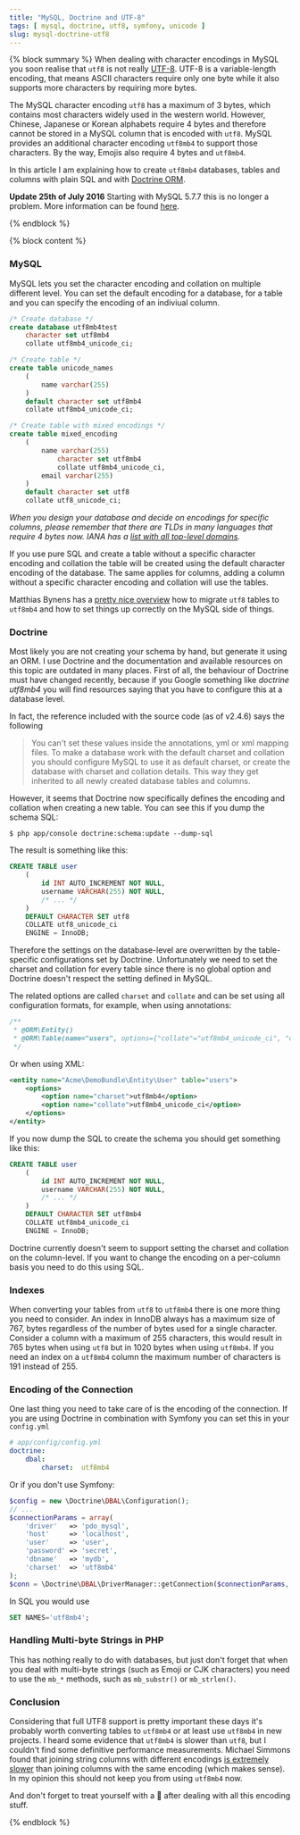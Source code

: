 ```yaml
---
title: "MySQL, Doctrine and UTF-8"
tags: [ mysql, doctrine, utf8, symfony, unicode ]
slug: mysql-doctrine-utf8
---
```


{% block summary %}
When dealing with character encodings in MySQL you soon realise that `utf8` is not really [UTF-8](http://en.wikipedia.org/wiki/UTF-8). UTF-8 is a variable-length encoding, that means ASCII characters require only one byte while it also supports more characters by requiring more bytes.

The MySQL character encoding `utf8` has a maximum of 3 bytes, which contains most characters widely used in the western world. However, Chinese, Japanese or Korean alphabets require 4 bytes and therefore cannot be stored in a MySQL column that is encoded with `utf8`. MySQL provides an additional character encoding `utf8mb4` to support those characters. By the way, Emojis also require 4 bytes and `utf8mb4`.

In this article I am explaining how to create `utf8mb4` databases, tables and columns with plain SQL and with [Doctrine ORM](http://www.doctrine-project.org).

**Update 25th of July 2016** Starting with MySQL 5.7.7 this is no longer a problem. More information can be found [here](https://github.com/doctrine/dbal/pull/851#issuecomment-104269536).

{% endblock %}

{% block content %}
### MySQL

MySQL lets you set the character encoding and collation on multiple different level. You can set the default encoding for a database, for a table and you can specify the encoding of an indiviual column.

```sql
/* Create database */
create database utf8mb4test
    character set utf8mb4
    collate utf8mb4_unicode_ci;

/* Create table */
create table unicode_names
    (
        name varchar(255)
    )
    default character set utf8mb4
    collate utf8mb4_unicode_ci;

/* Create table with mixed encodings */
create table mixed_encoding
    (
        name varchar(255)
            character set utf8mb4
            collate utf8mb4_unicode_ci,
        email varchar(255)
    )
    default character set utf8
    collate utf8_unicode_ci;
```

*When you design your database and decide on encodings for specific columns, please remember that there are TLDs in many languages that require 4 bytes now. IANA has a [list with all top-level domains](http://www.iana.org/domains/root/db).*

If you use pure SQL and create a table without a specific character encoding and collation the table will be created using the default character encoding of the database. The same applies for columns, adding a column without a specific character encoding and collation will use the tables.

Matthias Bynens has a [pretty nice overview](https://mathiasbynens.be/notes/mysql-utf8mb4) how to migrate `utf8` tables to `utf8mb4` and how to set things up correctly on the MySQL side of things.

### Doctrine

Most likely you are not creating your schema by hand, but generate it using an ORM. I use Doctrine and the documentation and available resources on this topic are outdated in many places. First of all, the behaviour of Doctrine must have changed recently, because if you Google something like *doctrine utf8mb4* you will find resources saying that you have to configure this at a database level.

In fact, the reference included with the source code (as of v2.4.6) says the following

> You can't set these values inside the annotations, yml or xml mapping files. To make a database work with the default charset and collation you should configure MySQL to use it as default charset, or create the database with charset and collation details. This way they get inherited to all newly created database tables and columns.

However, it seems that Doctrine now specifically defines the encoding and collation when creating a new table. You can see this if you dump the schema SQL:

```shell
$ php app/console doctrine:schema:update --dump-sql
```

The result is something like this:

```sql
CREATE TABLE user
    (
        id INT AUTO_INCREMENT NOT NULL,
        username VARCHAR(255) NOT NULL,
        /* ... */
    )
    DEFAULT CHARACTER SET utf8
    COLLATE utf8_unicode_ci
    ENGINE = InnoDB;
```

Therefore the settings on the database-level are overwritten by the table-specific configurations set by Doctrine. Unfortunately we need to set the charset and collation for every table since there is no global option and Doctrine doesn't respect the setting defined in MySQL.

The related options are called `charset` and `collate` and can be set using all configuration formats, for example, when using annotations:

```php
/**
 * @ORM\Entity()
 * @ORM\Table(name="users", options={"collate"="utf8mb4_unicode_ci", "charset"="utf8mb4"})
 */
```

Or when using XML:

```xml
<entity name="Acme\DemoBundle\Entity\User" table="users">
    <options>
        <option name="charset">utf8mb4</option>
        <option name="collate">utf8mb4_unicode_ci</option>
    </options>
</entity>
```

If you now dump the SQL to create the schema you should get something like this:

```sql
CREATE TABLE user
    (
        id INT AUTO_INCREMENT NOT NULL,
        username VARCHAR(255) NOT NULL,
        /* ... */
    )
    DEFAULT CHARACTER SET utf8mb4
    COLLATE utf8mb4_unicode_ci
    ENGINE = InnoDB;
```

Doctrine currently doesn't seem to support setting the charset and collation on the column-level. If you want to change the encoding on a per-column basis you need to do this using SQL.

### Indexes

When converting your tables from `utf8` to `utf8mb4` there is one more thing you need to consider. An index in InnoDB always has a maximum size of 767, bytes regardless of the number of bytes used for a single character. Consider a column with a maximum of 255 characters, this would result in 765 bytes when using `utf8` but in 1020 bytes when using `utf8mb4`. If you need an index on a `utf8mb4` column the maximum number of characters is 191 instead of 255.

### Encoding of the Connection

One last thing you need to take care of is the encoding of the connection. If you are using Doctrine in combination with Symfony you can set this in your `config.yml`

```yaml
# app/config/config.yml
doctrine:
    dbal:
        charset:  utf8mb4
```

Or if you don't use Symfony:

```php
$config = new \Doctrine\DBAL\Configuration();
// ...
$connectionParams = array(
    'driver'   => 'pdo_mysql',
    'host'     => 'localhost',
    'user'     => 'user',
    'password' => 'secret',
    'dbname'   => 'mydb',
    'charset'  => 'utf8mb4'
);
$conn = \Doctrine\DBAL\DriverManager::getConnection($connectionParams, $config);
```

In SQL you would use

```sql
SET NAMES='utf8mb4';
```

### Handling Multi-byte Strings in PHP

This has nothing really to do with databases, but just don't forget that when you deal with multi-byte strings (such as Emoji or CJK characters) you need to use the `mb_*` methods, such as `mb_substr()` or `mb_strlen()`.

### Conclusion

Considering that full UTF8 support is pretty important these days it's probably worth converting tables to `utf8mb4` or at least use `utf8mb4` in new projects. I heard some evidence that `utf8mb4` is slower than `utf8`, but I couldn't find some definitive performance measurements. Michael Simmons found that joining string columns with different encodings [is extremely slower](http://info.michael-simons.eu/2013/01/21/java-mysql-and-multi-byte-utf-8-support/) than joining columns with the same encoding (which makes sense). In my opinion this should not keep you from using `utf8mb4` now.

And don't forget to treat yourself with a &#x1f37a; after dealing with all this encoding stuff.

{% endblock %}
